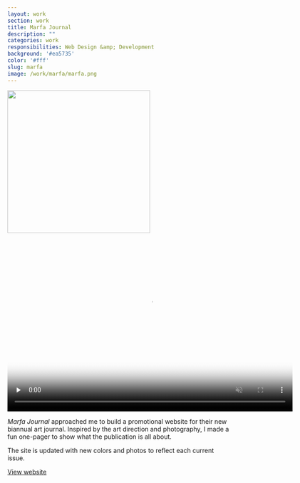 ```yaml
---
layout: work
section: work
title: Marfa Journal
description: ""
categories: work
responsibilities: Web Design &amp; Development
background: '#ea5735'
color: '#fff'
slug: marfa
image: /work/marfa/marfa.png
---
```


<div class="IntroImg">
  <img src="{{ site.root }}/work/marfa/marfabg.gif" style="width: 320px" />
</div>

<div>
  <video muted playsinline id="marfa" class="browser_img" title="Marfa Journal"
    preload="none" width="640" height="400" poster="{{ site.root }}{{ page.image }}" data-setup="{}">
    <source src="{{ site.root }}/work/marfa/marfa.mp4" type='video/mp4'>
    <source src="{{ site.root }}/work/marfa/marfa.webm" type='video/webm'>
  </video>
</div>

<em>Marfa Journal</em> approached me to build a promotional website for their new biannual art journal. Inspired by the art direction and photography, I made a fun one-pager to show what the publication is all about.

The site is updated with new colors and photos to reflect each current issue.

<a href="http://marfajournal.com" class="button" rel="external">View website</a>


